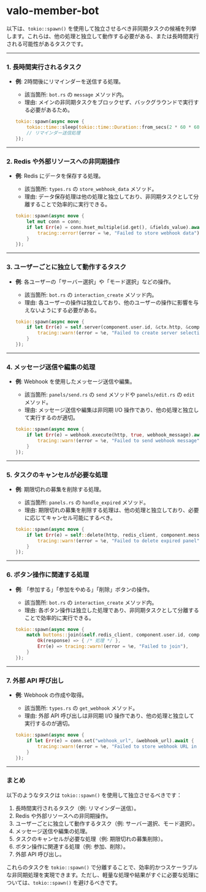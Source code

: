 # valo-member-bot

以下は、`tokio::spawn()` を使用して独立させるべき非同期タスクの候補を列挙します。これらは、他の処理と独立して動作する必要がある、または長時間実行される可能性があるタスクです。

---

### **1. 長時間実行されるタスク**
- **例**: 2時間後にリマインダーを送信する処理。
  - 該当箇所: `bot.rs` の `message` メソッド内。
  - 理由: メインの非同期タスクをブロックせず、バックグラウンドで実行する必要があるため。

  ```rust
  tokio::spawn(async move {
      tokio::time::sleep(tokio::time::Duration::from_secs(2 * 60 * 60)).await;
      // リマインダー送信処理
  });
  ```

---

### **2. Redis や外部リソースへの非同期操作**
- **例**: Redis にデータを保存する処理。
  - 該当箇所: `types.rs` の `store_webhook_data` メソッド。
  - 理由: データ保存処理は他の処理と独立しており、非同期タスクとして分離することで効率的に実行できる。

  ```rust
  tokio::spawn(async move {
      let mut conn = conn;
      if let Err(e) = conn.hset_multiple(id.get(), &fields_value).await {
          tracing::error!(error = %e, "Failed to store webhook data");
      }
  });
  ```

---

### **3. ユーザーごとに独立して動作するタスク**
- **例**: 各ユーザーの「サーバー選択」や「モード選択」などの操作。
  - 該当箇所: `bot.rs` の `interaction_create` メソッド内。
  - 理由: 各ユーザーの操作は独立しており、他のユーザーの操作に影響を与えないようにする必要がある。

  ```rust
  tokio::spawn(async move {
      if let Err(e) = self.server(component.user.id, &ctx.http, &component).await {
          tracing::warn!(error = %e, "Failed to create server selection interaction");
      }
  });
  ```

---

### **4. メッセージ送信や編集の処理**
- **例**: Webhook を使用したメッセージ送信や編集。
  - 該当箇所: `panels/send.rs` の `send` メソッドや `panels/edit.rs` の `edit` メソッド。
  - 理由: メッセージ送信や編集は非同期 I/O 操作であり、他の処理と独立して実行するのが適切。

  ```rust
  tokio::spawn(async move {
      if let Err(e) = webhook.execute(http, true, webhook_message).await {
          tracing::warn!(error = %e, "Failed to send webhook message");
      }
  });
  ```

---

### **5. タスクのキャンセルが必要な処理**
- **例**: 期限切れの募集を削除する処理。
  - 該当箇所: `panels.rs` の `handle_expired` メソッド。
  - 理由: 期限切れの募集を削除する処理は、他の処理と独立しており、必要に応じてキャンセル可能にするべき。

  ```rust
  tokio::spawn(async move {
      if let Err(e) = self::delete(http, redis_client, component.message.id).await {
          tracing::warn!(error = %e, "Failed to delete expired panel");
      }
  });
  ```

---

### **6. ボタン操作に関連する処理**
- **例**: 「参加する」「参加をやめる」「削除」ボタンの操作。
  - 該当箇所: `bot.rs` の `interaction_create` メソッド内。
  - 理由: 各ボタン操作は独立した処理であり、非同期タスクとして分離することで効率的に実行できる。

  ```rust
  tokio::spawn(async move {
      match buttons::join(&self.redis_client, component.user.id, component.message.id).await {
          Ok(response) => { /* 処理 */ },
          Err(e) => tracing::warn!(error = %e, "Failed to join"),
      }
  });
  ```

---

### **7. 外部 API 呼び出し**
- **例**: Webhook の作成や取得。
  - 該当箇所: `types.rs` の `get_webhook` メソッド。
  - 理由: 外部 API 呼び出しは非同期 I/O 操作であり、他の処理と独立して実行するのが適切。

  ```rust
  tokio::spawn(async move {
      if let Err(e) = conn.set("webhook_url", &webhook_url).await {
          tracing::warn!(error = %e, "Failed to store webhook URL in Redis");
      }
  });
  ```

---

### **まとめ**

以下のようなタスクは `tokio::spawn()` を使用して独立させるべきです：

1. 長時間実行されるタスク（例: リマインダー送信）。
2. Redis や外部リソースへの非同期操作。
3. ユーザーごとに独立して動作するタスク（例: サーバー選択、モード選択）。
4. メッセージ送信や編集の処理。
5. タスクのキャンセルが必要な処理（例: 期限切れの募集削除）。
6. ボタン操作に関連する処理（例: 参加、削除）。
7. 外部 API 呼び出し。

これらのタスクを `tokio::spawn()` で分離することで、効率的かつスケーラブルな非同期処理を実現できます。ただし、軽量な処理や結果がすぐに必要な処理については、`tokio::spawn()` を避けるべきです。
